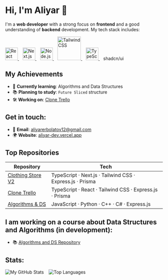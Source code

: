# Hi, I'm Aliyar 👋

I'm a **web developer** with a strong focus on **frontend** and a good understanding of **backend** development. My tech stack includes:

<p align="left">
  <a href="https://react.dev/" target="_blank" rel="noreferrer">
    <img src="https://cdn.jsdelivr.net/gh/devicons/devicon/icons/react/react-original.svg" alt="React" width="40" height="40"/>
  </a>
  &nbsp;&nbsp;
  <a href="https://nextjs.org/" target="_blank" rel="noreferrer">
    <img src="https://cdn.jsdelivr.net/gh/devicons/devicon/icons/nextjs/nextjs-original.svg" alt="Next.js" width="40" height="40"/>
  </a>
  &nbsp;&nbsp;
  <a href="https://nodejs.org/" target="_blank" rel="noreferrer">
    <img src="https://cdn.jsdelivr.net/gh/devicons/devicon/icons/nodejs/nodejs-plain-wordmark.svg" alt="Node.js" width="40" height="40"/>
  </a>
  &nbsp;&nbsp;
  <a href="https://tailwindcss.com/" target="_blank" rel="noreferrer">
   <img src="https://static.cdnlogo.com/logos/t/34/tailwind-css.svg" alt="Tailwind CSS" width="75" height="75"/>

  </a>
  &nbsp;&nbsp;
  <a href="https://www.typescriptlang.org/" target="_blank" rel="noreferrer">
    <img src="https://cdn.jsdelivr.net/gh/devicons/devicon/icons/typescript/typescript-original.svg" alt="TypeScript" width="40" height="40"/>
  </a>
  &nbsp;&nbsp;
  <span>shadcn/ui</span>
</p>

## My Achievements
- 🌱 **Currently learning**: Algorithms and Data Structures  
- 📚 **Planning to study**: `Future Sliced` structure  
- 🛠️ **Working on**: [Clone Trello](https://github.com/aliyarerbolatov12-maker/clone-trello)

## Get in touch:
- 📧 **Email**: [aliyarerbolatov12@gmail.com](mailto:aliyarerbolatov12@gmail.com)  
- 🌍 **Website**: [aliyar-dev.vercel.app](https://aliyar-dev.vercel.app/)

## Top Repositories

| Repository | Tech |
| --- | --- |
| [Clothing Store V2](https://github.com/aliyarerbolatov12-maker/clothing-store-v2) | TypeScript · Next.js · Tailwind CSS · Express.js · Prisma |
| [Clone Trello](https://github.com/aliyarerbolatov12-maker/clone-trello) | TypeScript · React · Tailwind CSS · Express.js · Prisma  |
| [Algorithms & DS](https://github.com/aliyarerbolatov12-maker/algorithms-and-ds) | JavaScript · Python · C++ · C# · Express.js |



## I am working on a course about Data Structures and Algorithms (in development):
- 📚 [Algorithms and DS Repository](https://github.com/aliyarerbolatov12-maker/algorithms-and-ds)

## Stats:

  <img src="https://github-readme-stats.vercel.app/api?username=aliyarerbolatov12-maker&show_icons=true&count_private=true&hide=prs&theme=radical" alt="My GitHub Stats" />
  &nbsp;&nbsp;
  <img src="https://github-readme-stats.vercel.app/api/top-langs/?username=aliyarerbolatov12-maker&layout=compact&theme=radical&hide_border=true" alt="Top Languages" />

